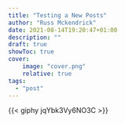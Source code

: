 ```yaml
---
title: "Testing a New Posts"
author: "Russ Mckendrick"
date: 2021-08-14T19:20:47+01:00
description: ""
draft: true
showToc: true
cover:
    image: "cover.png"
    relative: true
tags:
  - "post"
---
```


{{< giphy jqYbk3Vy6NO3C >}}